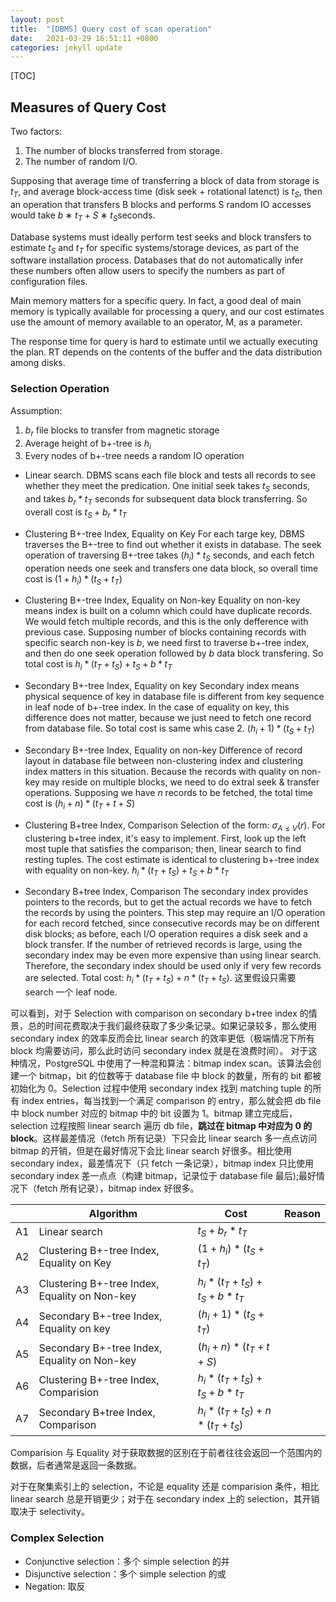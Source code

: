```yaml
---
layout: post
title:  "[DBMS] Query cost of scan operation"
date:   2021-03-29 16:51:11 +0800
categories: jekyll update
---
```

[TOC]
## Measures of Query Cost
Two factors:
1. The number of blocks transferred from storage.
2. The number of random I/O.


Supposing that average time of transferring a block of data from storage is $t_{T}$, and average block-access time (disk seek + rotational latenct) is $t_{S}$, then an operation that transfers B blocks and performs S random IO accesses would take $b ∗ t_{T} + S ∗ t_{S}$seconds.

Database systems must ideally perform test seeks and block transfers to estimate $t_{S}$ and $t_{T}$ for specific systems/storage devices, as part of the software installation process. Databases that do
not automatically infer these numbers often allow users to specify the numbers as part of configuration files.

Main memory matters for a specific query. In fact, a good deal of main memory is typically available for processing a query, and our cost estimates use the amount of memory available to an operator, M, as a parameter.

The response time for query is hard to estimate until we actually executing the plan. RT depends on the contents of the buffer and the data distribution among disks.

### Selection Operation
Assumption:
1. $b_{r}$ file blocks to transfer from magnetic storage 
2. Average height of b+-tree is $h_{i}$
3. Every nodes of b+-tree needs a random IO operation

* Linear search. 
DBMS scans each file block and tests all records to see whether they meet the predication. One initial seek takes $t_{S}$ seconds, and takes $b_{r}*t_{T}$ seconds for subsequent data block transferring. So overall cost is $t_{S} + b_{r}*t_{T}$

* Clustering B+-tree Index, Equality on Key
For each targe key, DBMS traverses the B+-tree to find out whether it exists in database. The seek operation of traversing B+-tree takes $(h_{i})* t_{S}$ seconds, and each fetch operation needs one seek and transfers one data block, so overall time cost is $(1 + h_{i})*(t_{S}+t_{T})$

* Clustering B+-tree Index, Equality on Non-key
Equality on non-key means index is built on a column which could have duplicate records. We would fetch multiple records, and this is the only defference with previous case. Supposing number of blocks containing records with specific search non-key is $b$, we need first to traverse b+-tree index, and then do one seek operation followed by $b$ data block transfering. So total cost is $h_{i}*(t_{T}+t_{S})+t_{S}+b*t_{T}$

* Secondary B+-tree Index, Equality on key
Secondary index means physical sequence of key in database file is different from key sequence in leaf node of b+-tree index. In the case of equality on key, this difference does not matter, because we just need to fetch one record from database file. So total cost is same whis case 2. $(h_{i} + 1)*(t_{S} + t_{T})$

* Secondary B+-tree Index, Equality on non-key
Difference of record layout in database file between non-clustering index and clustering index matters in this situation. Because the records with quality on non-key may reside on multiple blocks, we need to do extral seek & transfer operations. Supposing we have $n$ records to be fetched, the total time cost is $(h_{i}+n)*(t_{T} + t+{S})$

* Clustering B+tree Index, Comparison
Selection of the form: $\sigma_{A\leq{V}}(r)$. For clustering b+tree index, it's easy to implement. First, look up the left most tuple that satisfies the comparison; then, linear search to find resting tuples. The cost estimate is identical to clustering b+-tree index with equality on non-key. $h_{i}*(t_{T}+t_{S}) + t_{S} + b*t_{T}$

* Secondary B+tree Index, Comparison
The secondary index provides pointers to the records, but to get the actual records we have to fetch the records by using the pointers. This step may require an I/O operation for each record fetched, since consecutive records may be on different disk blocks; as before, each I/O operation requires a disk seek and a block transfer. If the number of retrieved records is large, using the secondary index may be even more expensive than using linear search. Therefore, the secondary index should be used only if very few records are selected. Total cost: $h_{i}*(t_{T}+t_{S}) + n*(t_{T}+t_{S})$. 这里假设只需要 search 一个 leaf node.

可以看到，对于 Selection with comparison on secondary b+tree index 的情景，总的时间花费取决于我们最终获取了多少条记录。如果记录较多，那么使用 secondary index 的效率反而会比 linear search 的效率更低（极端情况下所有 block 均需要访问，那么此时访问 secondary index 就是在浪费时间）。
对于这种情况，PostgreSQL 中使用了一种混和算法：bitmap index scan。该算法会创建一个 bitmap，bit 的位数等于 database file 中 block 的数量，所有的 bit 都被初始化为 0。Selection 过程中使用 secondary index 找到 matching tuple 的所有 index entries，每当找到一个满足 comparison 的 entry，那么就会把 db file 中 block number 对应的 bitmap 中的 bit 设置为 1。bitmap 建立完成后，selection 过程按照 linear search 遍历 db file，**跳过在 bitmap 中对应为 0 的 block**。这样最差情况（fetch 所有记录）下只会比 linear search 多一点点访问 bitmap 的开销，但是在最好情况下会比 linear search 好很多。相比使用 secondary index，最差情况下（只 fetch 一条记录），bitmap index 只比使用 secondary index 差一点点（构建 bitmap，记录位于 database file 最后);最好情况下（fetch 所有记录），bitmap index 好很多。

||Algorithm|Cost|Reason|
|--|--|--|--|
|A1|Linear search|$t_{S} + b_{r}*t_{T}$||
|A2|Clustering B+-tree Index, Equality on Key|$(1 + h_{i})*(t_{S}+t_{T})$||
|A3|Clustering B+-tree Index, Equality on Non-key|$h_{i}*(t_{T}+t_{S})+t_{S}+b*t_{T}$||
|A4|Secondary B+-tree Index, Equality on key|$(h_{i} + 1)*(t_{S} + t_{T})$||
|A5|Secondary B+-tree Index, Equality on Non-key|$(h_{i}+n)*(t_{T} + t+{S})$||
|A6|Clustering B+-tree Index, Comparision|$h_{i}*(t_{T}+t_{S}) + t_{S} + b*t_{T}$||
|A7|Secondary B+tree Index, Comparison|$h_{i}*(t_{T}+t_{S}) + n*(t_{T}+t_{S})$||

Comparision 与 Equality 对于获取数据的区别在于前者往往会返回一个范围内的数据，后者通常是返回一条数据。

对于在聚集索引上的 selection，不论是 equality 还是 comparision 条件，相比 linear search 总是开销更少；对于在 secondary index 上的 selection，其开销取决于 selectivity。
### Complex Selection
* Conjunctive selection：多个 simple selection 的并
* Disjunctive selection：多个 simple selection 的或
* Negation: 取反